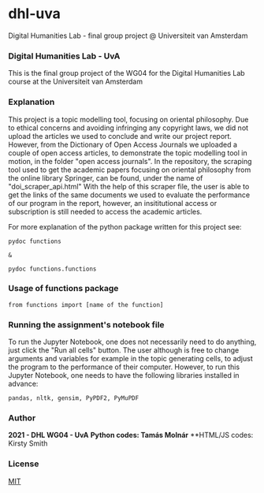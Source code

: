 # dhl-uva
Digital Humanities Lab - final group project @ Universiteit van Amsterdam

### Digital Humanities Lab - UvA

This is the final group project of the WG04 for the Digital Humanities Lab course at the Universiteit van Amsterdam

### Explanation

This project is a topic modelling tool, focusing on oriental philosophy. 
Due to ethical concerns and avoiding infringing any copyright laws, we did not upload the articles we used to conclude and write our project report.
However, from the Dictionary of Open Access Journals we uploaded a couple of open access articles, to demonstrate the topic modelling tool in motion, in the folder "open access journals".
In the repository, the scraping tool used to get the academic papers focusing on oriental philosophy from the online library Springer, can be found, under the name of "doi_scraper_api.html"
With the help of this scraper file, the user is able to get the links of the same documents we used to evaluate the performance of our program in the report, however, an insititutional access or subscription is still needed to access the academic articles.

For more explanation of the python package written for this project see:

    pydoc functions

    &

    pydoc functions.functions



### Usage of functions package

    from functions import [name of the function]

### Running the assignment's notebook file

To run the Jupyter Notebook, one does not necessarily need to do anything, just click the "Run all cells" button.
The user although is free to change arguments and variables for example in the topic generating cells, to adjust the program to the performance of their computer.
However, to run this Jupyter Notebook, one needs to have the following libraries installed in advance:

    pandas, nltk, gensim, PyPDF2, PyMuPDF


### Author
**2021 - DHL WG04 - UvA**
**Python codes: Tamás Molnár**
**HTML/JS codes: Kirsty Smith

### License
[MIT](https://choosealicense.com/licenses/mit/)

